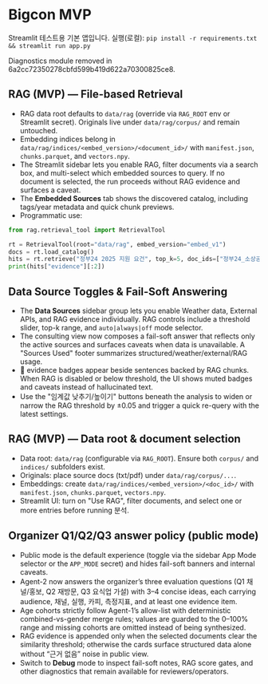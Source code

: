 # Bigcon MVP
Streamlit 테스트용 기본 앱입니다.
실행(로컬): `pip install -r requirements.txt && streamlit run app.py`

Diagnostics module removed in 6a2cc72350278cbfd599b419d622a70300825ce8.

## RAG (MVP) — File-based Retrieval
- RAG data root defaults to `data/rag` (override via `RAG_ROOT` env or Streamlit secret). Originals live under `data/rag/corpus/` and remain untouched.
- Embedding indices belong in `data/rag/indices/<embed_version>/<document_id>/` with `manifest.json`, `chunks.parquet`, and `vectors.npy`.
- The Streamlit sidebar lets you enable RAG, filter documents via a search box, and multi-select which embedded sources to query. If no document is selected, the run proceeds without RAG evidence and surfaces a caveat.
- The **Embedded Sources** tab shows the discovered catalog, including tags/year metadata and quick chunk previews.
- Programmatic use:

```python
from rag.retrieval_tool import RetrievalTool

rt = RetrievalTool(root="data/rag", embed_version="embed_v1")
docs = rt.load_catalog()
hits = rt.retrieve("정부24 2025 지원 요건", top_k=5, doc_ids=["정부24_소상공인_가이드_2025"])
print(hits["evidence"][:2])
```

## Data Source Toggles & Fail-Soft Answering
- The **Data Sources** sidebar group lets you enable Weather data, External APIs, and RAG evidence individually. RAG controls include a threshold slider, top-k range, and `auto|always|off` mode selector.
- The consulting view now composes a fail-soft answer that reflects only the active sources and surfaces caveats when data is unavailable. A "Sources Used" footer summarizes structured/weather/external/RAG usage.
- 📎 evidence badges appear beside sentences backed by RAG chunks. When RAG is disabled or below threshold, the UI shows muted badges and caveats instead of hallucinated text.
- Use the "임계값 낮추기/높이기" buttons beneath the analysis to widen or narrow the RAG threshold by ±0.05 and trigger a quick re-query with the latest settings.

## RAG (MVP) — Data root & document selection
- Data root: `data/rag` (configurable via `RAG_ROOT`). Ensure both `corpus/` and `indices/` subfolders exist.
- Originals: place source docs (txt/pdf) under `data/rag/corpus/...`.
- Embeddings: create `data/rag/indices/<embed_version>/<doc_id>/` with `manifest.json`, `chunks.parquet`, `vectors.npy`.
- Streamlit UI: turn on "Use RAG", filter documents, and select one or more entries before running 분석.

## Organizer Q1/Q2/Q3 answer policy (public mode)
- Public mode is the default experience (toggle via the sidebar App Mode selector or the `APP_MODE` secret) and hides fail-soft banners and internal caveats.
- Agent-2 now answers the organizer’s three evaluation questions (Q1 채널/홍보, Q2 재방문, Q3 요식업 가설) with 3–4 concise ideas, each carrying audience, 채널, 실행, 카피, 측정지표, and at least one evidence item.
- Age cohorts strictly follow Agent-1’s allow-list with deterministic combined-vs-gender merge rules; values are guarded to the 0–100% range and missing cohorts are omitted instead of being synthesized.
- RAG evidence is appended only when the selected documents clear the similarity threshold; otherwise the cards surface structured data alone without “근거 없음” noise in public view.
- Switch to **Debug** mode to inspect fail-soft notes, RAG score gates, and other diagnostics that remain available for reviewers/operators.
